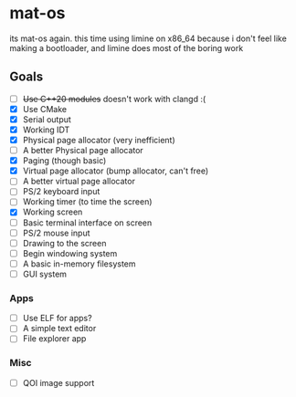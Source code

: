 # mat-os

its mat-os again. this time using limine on x86_64 because i don't feel like making a bootloader, and limine does most of the boring work

## Goals
- [ ] ~~Use C++20 modules~~ doesn't work with clangd :(
- [X] Use CMake
- [X] Serial output
- [X] Working IDT
- [X] Physical page allocator (very inefficient)
- [ ] A better Physical page allocator
- [X] Paging (though basic)
- [X] Virtual page allocator (bump allocator, can't free)
- [ ] A better virtual page allocator
- [ ] PS/2 keyboard input
- [ ] Working timer (to time the screen)
- [X] Working screen
- [ ] Basic terminal interface on screen
- [ ] PS/2 mouse input
- [ ] Drawing to the screen
- [ ] Begin windowing system
- [ ] A basic in-memory filesystem
- [ ] GUI system

### Apps
- [ ] Use ELF for apps?
- [ ] A simple text editor
- [ ] File explorer app

### Misc
- [ ] QOI image support